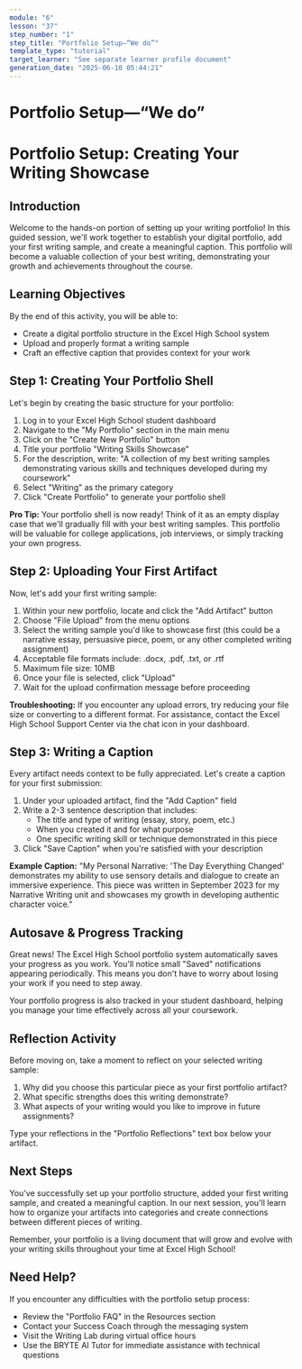 ```yaml
---
module: "6"
lesson: "37"
step_number: "1"
step_title: "Portfolio Setup—“We do”"
template_type: "tutorial"
target_learner: "See separate learner profile document"
generation_date: "2025-06-10 05:44:21"
---
```


# Portfolio Setup—“We do”

# Portfolio Setup: Creating Your Writing Showcase

## Introduction
Welcome to the hands-on portion of setting up your writing portfolio! In this guided session, we'll work together to establish your digital portfolio, add your first writing sample, and create a meaningful caption. This portfolio will become a valuable collection of your best writing, demonstrating your growth and achievements throughout the course.

## Learning Objectives
By the end of this activity, you will be able to:
- Create a digital portfolio structure in the Excel High School system
- Upload and properly format a writing sample
- Craft an effective caption that provides context for your work

## Step 1: Creating Your Portfolio Shell

Let's begin by creating the basic structure for your portfolio:

1. Log in to your Excel High School student dashboard
2. Navigate to the "My Portfolio" section in the main menu
3. Click on the "Create New Portfolio" button
4. Title your portfolio "Writing Skills Showcase" 
5. For the description, write: "A collection of my best writing samples demonstrating various skills and techniques developed during my coursework"
6. Select "Writing" as the primary category
7. Click "Create Portfolio" to generate your portfolio shell

**Pro Tip:** Your portfolio shell is now ready! Think of it as an empty display case that we'll gradually fill with your best writing samples. This portfolio will be valuable for college applications, job interviews, or simply tracking your own progress.

## Step 2: Uploading Your First Artifact

Now, let's add your first writing sample:

1. Within your new portfolio, locate and click the "Add Artifact" button
2. Choose "File Upload" from the menu options
3. Select the writing sample you'd like to showcase first (this could be a narrative essay, persuasive piece, poem, or any other completed writing assignment)
4. Acceptable file formats include: .docx, .pdf, .txt, or .rtf
5. Maximum file size: 10MB
6. Once your file is selected, click "Upload"
7. Wait for the upload confirmation message before proceeding

**Troubleshooting:** If you encounter any upload errors, try reducing your file size or converting to a different format. For assistance, contact the Excel High School Support Center via the chat icon in your dashboard.

## Step 3: Writing a Caption

Every artifact needs context to be fully appreciated. Let's create a caption for your first submission:

1. Under your uploaded artifact, find the "Add Caption" field
2. Write a 2-3 sentence description that includes:
   - The title and type of writing (essay, story, poem, etc.)
   - When you created it and for what purpose
   - One specific writing skill or technique demonstrated in this piece
3. Click "Save Caption" when you're satisfied with your description

**Example Caption:** "My Personal Narrative: 'The Day Everything Changed' demonstrates my ability to use sensory details and dialogue to create an immersive experience. This piece was written in September 2023 for my Narrative Writing unit and showcases my growth in developing authentic character voice."

## Autosave & Progress Tracking

Great news! The Excel High School portfolio system automatically saves your progress as you work. You'll notice small "Saved" notifications appearing periodically. This means you don't have to worry about losing your work if you need to step away.

Your portfolio progress is also tracked in your student dashboard, helping you manage your time effectively across all your coursework.

## Reflection Activity

Before moving on, take a moment to reflect on your selected writing sample:
1. Why did you choose this particular piece as your first portfolio artifact?
2. What specific strengths does this writing demonstrate?
3. What aspects of your writing would you like to improve in future assignments?

Type your reflections in the "Portfolio Reflections" text box below your artifact.

## Next Steps

You've successfully set up your portfolio structure, added your first writing sample, and created a meaningful caption. In our next session, you'll learn how to organize your artifacts into categories and create connections between different pieces of writing.

Remember, your portfolio is a living document that will grow and evolve with your writing skills throughout your time at Excel High School!

## Need Help?

If you encounter any difficulties with the portfolio setup process:
- Review the "Portfolio FAQ" in the Resources section
- Contact your Success Coach through the messaging system
- Visit the Writing Lab during virtual office hours
- Use the BRYTE AI Tutor for immediate assistance with technical questions